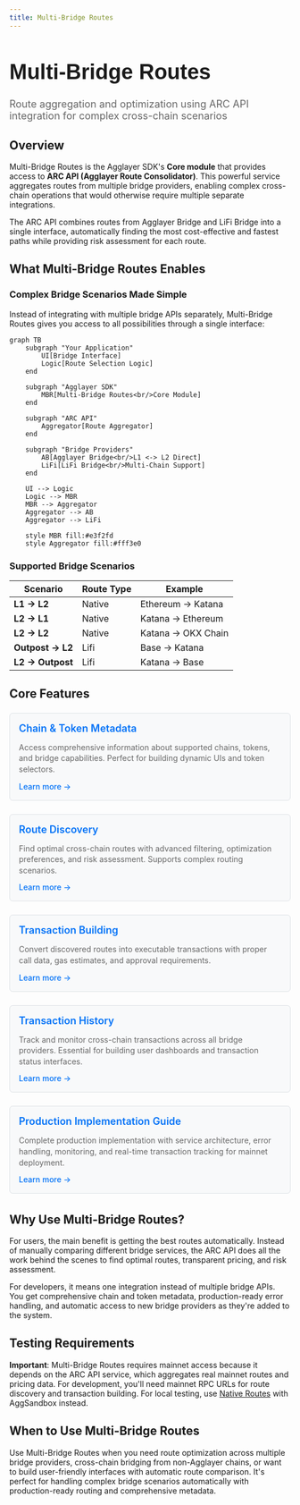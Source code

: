 ```yaml
---
title: Multi-Bridge Routes
---
```


<!-- Page Header Component -->
<h1 style="text-align: left; font-size: 38px; font-weight: 700; font-family: 'Inter Tight', sans-serif;">
  Multi-Bridge Routes
</h1>

<div style="text-align: left; margin: 0.5rem 0;">
  <p style="font-size: 18px; color: #666; max-width: 600px; margin: 0;">
    Route aggregation and optimization using ARC API integration for complex cross-chain scenarios
  </p>
</div>

## Overview

Multi-Bridge Routes is the Agglayer SDK's **Core module** that provides access to **ARC API (Agglayer Route Consolidator)**. This powerful service aggregates routes from multiple bridge providers, enabling complex cross-chain operations that would otherwise require multiple separate integrations.

The ARC API combines routes from Agglayer Bridge and LiFi Bridge into a single interface, automatically finding the most cost-effective and fastest paths while providing risk assessment for each route.

## What Multi-Bridge Routes Enables

### **Complex Bridge Scenarios Made Simple**

Instead of integrating with multiple bridge APIs separately, Multi-Bridge Routes gives you access to all possibilities through a single interface:

```mermaid
graph TB
    subgraph "Your Application"
        UI[Bridge Interface]
        Logic[Route Selection Logic]
    end
    
    subgraph "Agglayer SDK"
        MBR[Multi-Bridge Routes<br/>Core Module]
    end
    
    subgraph "ARC API"
        Aggregator[Route Aggregator]
    end
    
    subgraph "Bridge Providers"
        AB[Agglayer Bridge<br/>L1 <-> L2 Direct]
        LiFi[LiFi Bridge<br/>Multi-Chain Support]
    end
    
    UI --> Logic
    Logic --> MBR
    MBR --> Aggregator
    Aggregator --> AB
    Aggregator --> LiFi
    
    style MBR fill:#e3f2fd
    style Aggregator fill:#fff3e0
```

### **Supported Bridge Scenarios**

| Scenario | Route Type | Example |
|----------|------------|---------|
| **L1 → L2** | Native | Ethereum → Katana |
| **L2 → L1** | Native | Katana → Ethereum |
| **L2 → L2** | Native | Katana → OKX Chain |
| **Outpost → L2** | Lifi | Base → Katana |
| **L2 → Outpost** | Lifi | Katana → Base |

## Core Features

<div style="display: flex; flex-direction: column; gap: 1rem; max-width: 800px; margin: 1rem 0;">

  <!-- Chain Metadata Card -->
  <div style="background: #f8f9fa; border: 1px solid #dee2e6; border-radius: 6px; padding: 1rem 1rem; margin: 0.25rem 0;">
    <h3 style="color: #0071F7; margin: 0 0 0.5rem 0; font-size: 18px; font-weight: 600;">
      Chain & Token Metadata
    </h3>
    <p style="color: #666; margin-bottom: 0.75rem; line-height: 1.4; font-size: 14px;">
      Access comprehensive information about supported chains, tokens, and bridge capabilities. Perfect for building dynamic UIs and token selectors.
    </p>
    <a href="/agglayer/developer-tools/agglayer-sdk/multi-bridge-routes/operations/chain-metadata/" style="color: #0071F7; text-decoration: none; font-weight: 500; font-size: 14px;">
      Learn more →
    </a>
  </div>

  <!-- Route Discovery Card -->
  <div style="background: #f8f9fa; border: 1px solid #dee2e6; border-radius: 6px; padding: 1rem 1rem; margin: 0.25rem 0;">
    <h3 style="color: #0071F7; margin: 0 0 0.5rem 0; font-size: 18px; font-weight: 600;">
      Route Discovery
    </h3>
    <p style="color: #666; margin-bottom: 0.75rem; line-height: 1.4; font-size: 14px;">
      Find optimal cross-chain routes with advanced filtering, optimization preferences, and risk assessment. Supports complex routing scenarios.
    </p>
    <a href="/agglayer/developer-tools/agglayer-sdk/multi-bridge-routes/operations/route-discovery/" style="color: #0071F7; text-decoration: none; font-weight: 500; font-size: 14px;">
      Learn more →
    </a>
  </div>

  <!-- Transaction Building Card -->
  <div style="background: #f8f9fa; border: 1px solid #dee2e6; border-radius: 6px; padding: 1rem 1rem; margin: 0.25rem 0;">
    <h3 style="color: #0071F7; margin: 0 0 0.5rem 0; font-size: 18px; font-weight: 600;">
      Transaction Building
    </h3>
    <p style="color: #666; margin-bottom: 0.75rem; line-height: 1.4; font-size: 14px;">
      Convert discovered routes into executable transactions with proper call data, gas estimates, and approval requirements.
    </p>
    <a href="/agglayer/developer-tools/agglayer-sdk/multi-bridge-routes/operations/transaction-building/" style="color: #0071F7; text-decoration: none; font-weight: 500; font-size: 14px;">
      Learn more →
    </a>
  </div>

  <!-- Transaction History Card -->
  <div style="background: #f8f9fa; border: 1px solid #dee2e6; border-radius: 6px; padding: 1rem 1rem; margin: 0.25rem 0;">
    <h3 style="color: #0071F7; margin: 0 0 0.5rem 0; font-size: 18px; font-weight: 600;">
      Transaction History
    </h3>
    <p style="color: #666; margin-bottom: 0.75rem; line-height: 1.4; font-size: 14px;">
      Track and monitor cross-chain transactions across all bridge providers. Essential for building user dashboards and transaction status interfaces.
    </p>
    <a href="/agglayer/developer-tools/agglayer-sdk/multi-bridge-routes/operations/transaction-history/" style="color: #0071F7; text-decoration: none; font-weight: 500; font-size: 14px;">
      Learn more →
    </a>
  </div>

  <!-- Step-by-Step Guide Card -->
  <div style="background: #f8f9fa; border: 1px solid #dee2e6; border-radius: 6px; padding: 1rem 1rem; margin: 0.25rem 0;">
    <h3 style="color: #0071F7; margin: 0 0 0.5rem 0; font-size: 18px; font-weight: 600;">
      Production Implementation Guide
    </h3>
    <p style="color: #666; margin-bottom: 0.75rem; line-height: 1.4; font-size: 14px;">
      Complete production implementation with service architecture, error handling, monitoring, and real-time transaction tracking for mainnet deployment.
    </p>
    <a href="/agglayer/developer-tools/agglayer-sdk/multi-bridge-routes/step-by-step-guide/multi-bridge-routing-mainnet/" style="color: #0071F7; text-decoration: none; font-weight: 500; font-size: 14px;">
      Learn more →
    </a>
  </div>

</div>

## Why Use Multi-Bridge Routes?

For users, the main benefit is getting the best routes automatically. Instead of manually comparing different bridge services, the ARC API does all the work behind the scenes to find optimal routes, transparent pricing, and risk assessment.

For developers, it means one integration instead of multiple bridge APIs. You get comprehensive chain and token metadata, production-ready error handling, and automatic access to new bridge providers as they're added to the system.

## Testing Requirements

**Important**: Multi-Bridge Routes requires mainnet access because it depends on the ARC API service, which aggregates real mainnet routes and pricing data. For development, you'll need mainnet RPC URLs for route discovery and transaction building. For local testing, use [Native Routes](/agglayer/developer-tools/agglayer-sdk/agglayer-native-routes/) with AggSandbox instead.

## When to Use Multi-Bridge Routes

Use Multi-Bridge Routes when you need route optimization across multiple bridge providers, cross-chain bridging from non-Agglayer chains, or want to build user-friendly interfaces with automatic route comparison. It's perfect for handling complex bridge scenarios automatically with production-ready routing and comprehensive metadata.
